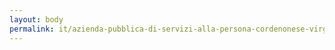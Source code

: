 ```yaml
---
layout: body
permalink: it/azienda-pubblica-di-servizi-alla-persona-cordenonese-virginia-fabbri-taliento/
---
```


